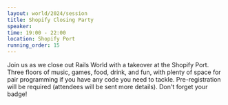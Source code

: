 ```yaml
---
layout: world/2024/session
title: Shopify Closing Party
speaker:
time: 19:00 - 22:00
location: Shopify Port
running_order: 15
---
```


Join us as we close out Rails World with a takeover at the Shopify Port. Three floors of music, games, food, drink, and fun, with plenty of space for pair programming if you have any code you need to tackle. Pre-registration will be required (attendees will be sent more details). Don't forget your badge!

